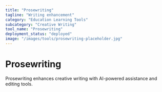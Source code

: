 ```yaml
---
title: "Prosewriting"
tagline: "Writing enhancement"
category: "Education Learning Tools"
subcategory: "Creative Writing"
tool_name: "Prosewriting"
deployment_status: "deployed"
image: "/images/tools/prosewriting-placeholder.jpg"
---
```


# Prosewriting

Prosewriting enhances creative writing with AI-powered assistance and editing tools.
